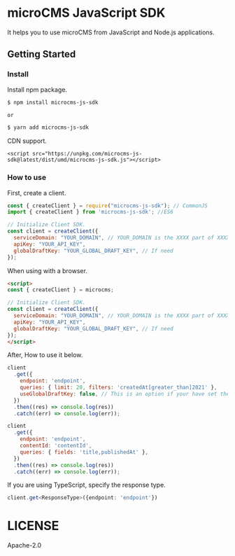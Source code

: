 # microCMS JavaScript SDK

It helps you to use microCMS from JavaScript and Node.js applications.

## Getting Started

### Install

Install npm package.

```bash
$ npm install microcms-js-sdk

or

$ yarn add microcms-js-sdk
```

CDN support.

```
<script src="https://unpkg.com/microcms-js-sdk@latest/dist/umd/microcms-js-sdk.js"></script>
```

### How to use

First, create a client.

```javascript
const { createClient } = require("microcms-js-sdk"); // CommonJS
import { createClient } from 'microcms-js-sdk'; //ES6

// Initialize Client SDK.
const client = createClient({
  serviceDomain: "YOUR_DOMAIN", // YOUR_DOMAIN is the XXXX part of XXXX.microcms.io
  apiKey: "YOUR_API_KEY",
  globalDraftKey: "YOUR_GLOBAL_DRAFT_KEY", // If need 
});
```

When using with a browser.

```html
<script>
const { createClient } = microcms;

// Initialize Client SDK.
const client = createClient({
  serviceDomain: "YOUR_DOMAIN", // YOUR_DOMAIN is the XXXX part of XXXX.microcms.io
  apiKey: "YOUR_API_KEY",
  globalDraftKey: "YOUR_GLOBAL_DRAFT_KEY", // If need 
});
</script>
```

After, How to use it below.

```javascript
client
  .get({
    endpoint: 'endpoint',
    queries: { limit: 20, filters: 'createdAt[greater_than]2021' },
    useGlobalDraftKey: false, // This is an option if your have set the globalDraftKey. Default value true.
  })
  .then((res) => console.log(res))
  .catch((err) => console.log(err));

client
  .get({
    endpoint: 'endpoint',
    contentId: 'contentId',
    queries: { fields: 'title,publishedAt' },
  })
  .then((res) => console.log(res))
  .catch((err) => console.log(err));
```

If you are using TypeScript, specify the response type.

```typescript
client.get<ResponseType>({endpoint: 'endpoint'})
```

# LICENSE

Apache-2.0

